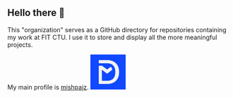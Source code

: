 ## Hello there 👋

This "organization" serves as a GitHub directory for repositories containing my work at FIT CTU. I use it to store and display all the more meaningful projects.

My main profile is [mishpajz](https://github.com/mishpajz).
<a href="https://github.com/mishpajz"><img src="https://github.com/mishpajz-FIT/.github/blob/master/img/logo.png" width=80></a>